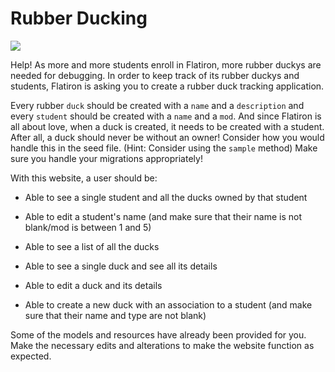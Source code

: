 # Rubber Ducking

<img src="https://mrcolley.files.wordpress.com/2014/07/rubber-ducky-2.jpg">

Help! As more and more students enroll in Flatiron, more rubber duckys are needed for debugging. In order to keep track of its rubber duckys and students, Flatiron is asking you to create a rubber duck tracking application.

Every rubber `duck` should be created with a `name` and a `description` and every `student` should be created with a `name` and a `mod`. And since Flatiron is all about love, when a duck is created, it needs to be created with a student. After all, a duck should never be without an owner! Consider how you would handle this in the seed file. (Hint: Consider using the `sample` method) Make sure you handle your migrations appropriately!

With this website, a user should be:

<!-- * Able to see a list of all the students -->

* Able to see a single student and all the ducks owned by that student

<!-- * Able to log a new student (and make sure that their name is not blank/mod is between 1 and 5) -->

* Able to edit a student's name (and make sure that their name is not blank/mod is between 1 and 5)

* Able to see a list of all the ducks

* Able to see a single duck and see all its details

* Able to edit a duck and its details

* Able to create a new duck with an association to a student (and make sure that their name and type are not blank)

Some of the models and resources have already been provided for you. Make the necessary edits and alterations to make the website function as expected.
